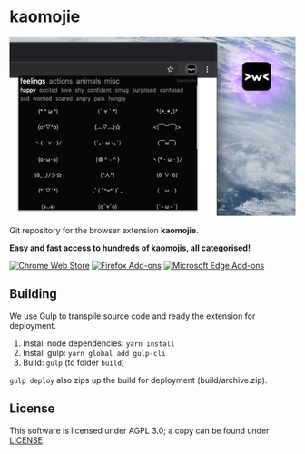 # kaomojie

![screenshot](assets/screenshots/01.png)

Git repository for the browser extension **kaomojie**.

**Easy and fast access to hundreds of kaomojis, all categorised!**

[![Chrome Web Store](https://i.imgur.com/Jg37GE6.png)](https://chrome.google.com/webstore/detail/kaomojie/lmejjdlbclkidnpmcoknihonapppadid)
[![Firefox Add-ons](https://i.imgur.com/F5FHwjU.png)](https://addons.mozilla.org/en-US/firefox/addon/kaomojie/) [![Microsoft Edge Add-ons](https://i.imgur.com/CYExt3c.png)](https://microsoftedge.microsoft.com/addons/detail/efiejeadkjimlaknanikfjafmcpokhgc)

## Building

We use Gulp to transpile source code and ready the extension for deployment.

1. Install node dependencies: `yarn install`
2. Install gulp: `yarn global add gulp-cli`
3. Build: `gulp` (to folder `build`)

`gulp deploy` also zips up the build for deployment (build/archive.zip).

## License

This software is licensed under AGPL 3.0; a copy can be found under [LICENSE](LICENSE).
